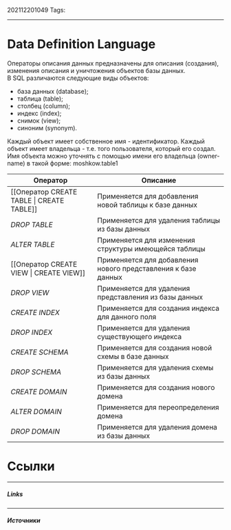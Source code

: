 202112201049
Tags:
___
# Data Definition Language
Операторы описания данных предназначены для описания (создания), изменения описания и уничтожения объектов базы данных.  
В SQL различаются следующие виды объектов:

-   база данных (database);
-   таблица (table);
-   столбец (column);
-   индекс (index);
-   снимок (view);
-   синоним (synonym).

Каждый объект имеет собственное имя - идентификатор. Каждый объект имеет владельца - т.е. того пользователя, который его создал. Имя объекта можно уточнять с помощью имени его владельца (owner-name) в такой форме: moshkow.table1


| **Оператор**    | **Описание**                                                  |
| --------------- | ------------------------------------------------------------- |
| [[Оператор CREATE TABLE \| CREATE TABLE]]  | Применяется для добавления новой таблицы к базе данных        |
| *DROP TABLE*    | Применяется для удаления таблицы из базы данных               |
| *ALTER TABLE*   | Применяется для изменения структуры имеющейся таблицы         |
| [[Оператор  CREATE VIEW \| CREATE VIEW]]   | Применяется для добавления нового представления к базе данных |
| *DROP VIEW*     | Применяется для удаления представления из базы данных         |
| *CREATE INDEX*  | Применяется для создания индекса для данного поля             |
| *DROP INDEX*    | Применяется для удаления существующего индекса                |
| *CREATE SCHEMA* | Применяется для создания новой схемы в базе данных            |
| *DROP SCHEMA*   | Применяется для удаления схемы из базы данных                 |
| *CREATE DOMAIN* | Применяется для создания нового домена                        |
| *ALTER DOMAIN*  | Применяется для переопределения домена                        |
| *DROP DOMAIN*   | Применяется для удаления домена из базы данных                |



# Ссылки
___
##### Links


---
##### Источники
